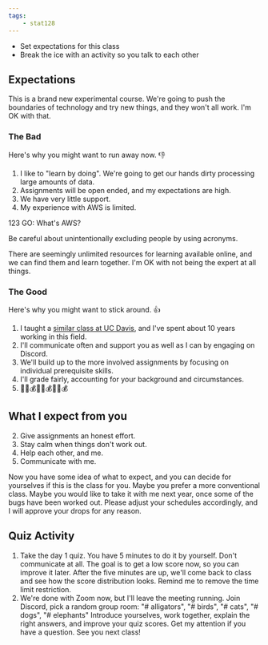 ```yaml
---
tags:
    - stat128
---
```


- Set expectations for this class
- Break the ice with an activity so you talk to each other

## Expectations

This is a brand new experimental course.
We're going to push the boundaries of technology and try new things, and they won't all work.
I'm OK with that.

### The Bad

Here's why you might want to run away now. 👎

1. I like to "learn by doing".
    We're going to get our hands dirty processing large amounts of data.
1. Assignments will be open ended, and my expectations are high.
1. We have very little support.
2. My experience with AWS is limited.

123 GO: What's AWS?

Be careful about unintentionally excluding people by using acronyms.

There are seemingly unlimited resources for learning available online, and we can find them and learn together.
I'm OK with not being the expert at all things.

### The Good

Here's why you might want to stick around. 👍

1. I taught a [similar class at UC Davis](https://github.com/clarkfitzg/sta141c-winter19), and I've spent about 10 years working in this field.
3. I'll communicate often and support you as well as I can by engaging on Discord.
2. We'll build up to the more involved assignments by focusing on individual prerequisite skills.
3. I'll grade fairly, accounting for your background and circumstances.
4. 🤑💵💰🤑💵💰🤑💵💰


## What I expect from you

2. Give assignments an honest effort.
1. Stay calm when things don't work out.
3. Help each other, and me.
3. Communicate with me.

Now you have some idea of what to expect, and you can decide for yourselves if this is the class for you.
Maybe you prefer a more conventional class.
Maybe you would like to take it with me next year, once some of the bugs have been worked out.
Please adjust your schedules accordingly, and I will approve your drops for any reason.


## Quiz Activity

1. Take the day 1 quiz.
    You have 5 minutes to do it by yourself.
    Don't communicate at all.
    The goal is to get a low score now, so you can improve it later.
    After the five minutes are up, we'll come back to class and see how the score distribution looks.
    Remind me to remove the time limit restriction.
2. We're done with Zoom now, but I'll leave the meeting running.
    Join Discord, pick a random group room: "# alligators", "# birds", "# cats", "# dogs", "# elephants"
    Introduce yourselves, work together, explain the right answers, and improve your quiz scores.
    Get my attention if you have a question.
    See you next class!
